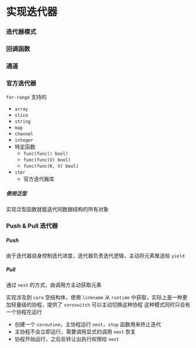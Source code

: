 # 实现迭代器

### 迭代器模式

### 回调函数

### 通道

### 官方迭代器

`for-range` 支持的

- `array`
- `slice`
- `string`
- `map`
- `channel`
- `integer`
- 特定函数
    - `func(func() bool)`
    - `func(func(V) bool)`
    - `func(func(K, V) bool)`
- `iter`
  - 官方迭代器库

##### 使用泛型

实现泛型函数就能迭代同数据结构的所有对象

### Push & Pull 迭代器

##### Push

由于迭代器自身控制迭代进度，迭代器负责迭代逻辑，主动将元素推送给 `yield`

##### Pull

通过 `next` 的方式，由调用方主动获取元素

实现涉及到 `coro` 空结构体，使用 `linkname` 从 `runtime` 中获取，实际上是一种更加轻量级的协程，提供了 `coroswitch` 可以主动切换这种协程
这种模式同时只会有一个协程在运行

- 创建一个 `coroutine`，主协程运行 `next`，`stop` 函数用来终止迭代
- 主协程不会立即运行，需要调用显式的调用 `next` 恢复
- 协程开始运行，之后反转让出执行权限给 `next`